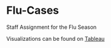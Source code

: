 # Flu-Cases
Staff Assignment for the Flu Season

Visualizations can be found on [Tableau](https://public.tableau.com/app/profile/liz.gewirtz/viz/FluStaffing/FluStory)
